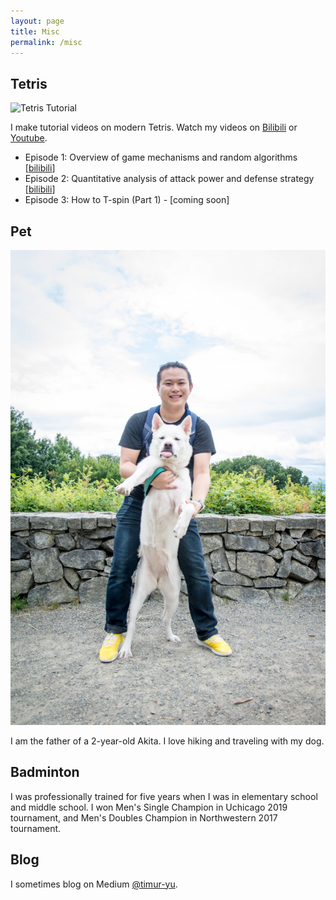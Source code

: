 ```yaml
---
layout: page
title: Misc
permalink: /misc
---
```

## Tetris

![Tetris Tutorial](img/tetris.png)

I make tutorial videos on modern Tetris. Watch my videos on [Bilibili](https://space.bilibili.com/492028344) or [Youtube](https://www.youtube.com/channel/UCQV6uT1jJGpT_QKneOdZq9w?view_as=subscriber).

- Episode 1: Overview of game mechanisms and random algorithms [[bilibili](https://www.bilibili.com/video/BV1PD4y1X7Js)]
- Episode 2: Quantitative analysis of attack power and defense strategy [[bilibili](https://www.bilibili.com/video/BV16a4y1p7VL)]
- Episode 3: How to T-spin (Part 1) - [coming soon]

## Pet

![Mochi](img/mochi.jpg)

I am the father of a 2-year-old Akita. I love hiking and traveling with my dog. 

## Badminton

I was professionally trained for five years when I was in elementary school and middle school. I won Men's Single Champion in Uchicago 2019 tournament, and Men's Doubles Champion in Northwestern 2017 tournament.

## Blog

I sometimes blog on Medium [@timur-yu](https://timur-yu.medium.com).